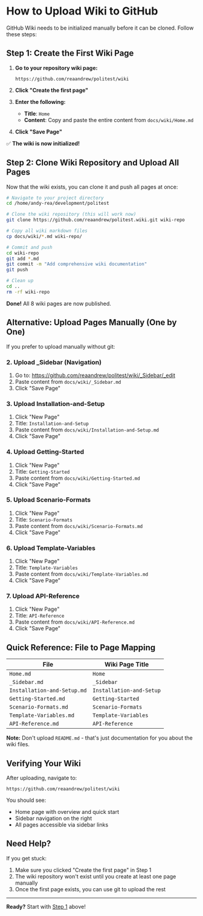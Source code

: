 # How to Upload Wiki to GitHub

GitHub Wiki needs to be initialized manually before it can be cloned. Follow these steps:

## Step 1: Create the First Wiki Page

1. **Go to your repository wiki page:**
   ```
   https://github.com/reaandrew/politest/wiki
   ```

2. **Click "Create the first page"**

3. **Enter the following:**
   - **Title**: `Home`
   - **Content**: Copy and paste the entire content from `docs/wiki/Home.md`

4. **Click "Save Page"**

✅ **The wiki is now initialized!**

## Step 2: Clone Wiki Repository and Upload All Pages

Now that the wiki exists, you can clone it and push all pages at once:

```bash
# Navigate to your project directory
cd /home/andy-rea/development/politest

# Clone the wiki repository (this will work now)
git clone https://github.com/reaandrew/politest.wiki.git wiki-repo

# Copy all wiki markdown files
cp docs/wiki/*.md wiki-repo/

# Commit and push
cd wiki-repo
git add *.md
git commit -m "Add comprehensive wiki documentation"
git push

# Clean up
cd ..
rm -rf wiki-repo
```

**Done!** All 8 wiki pages are now published.

## Alternative: Upload Pages Manually (One by One)

If you prefer to upload manually without git:

### 2. Upload _Sidebar (Navigation)

1. Go to: https://github.com/reaandrew/politest/wiki/_Sidebar/_edit
2. Paste content from `docs/wiki/_Sidebar.md`
3. Click "Save Page"

### 3. Upload Installation-and-Setup

1. Click "New Page"
2. Title: `Installation-and-Setup`
3. Paste content from `docs/wiki/Installation-and-Setup.md`
4. Click "Save Page"

### 4. Upload Getting-Started

1. Click "New Page"
2. Title: `Getting-Started`
3. Paste content from `docs/wiki/Getting-Started.md`
4. Click "Save Page"

### 5. Upload Scenario-Formats

1. Click "New Page"
2. Title: `Scenario-Formats`
3. Paste content from `docs/wiki/Scenario-Formats.md`
4. Click "Save Page"

### 6. Upload Template-Variables

1. Click "New Page"
2. Title: `Template-Variables`
3. Paste content from `docs/wiki/Template-Variables.md`
4. Click "Save Page"

### 7. Upload API-Reference

1. Click "New Page"
2. Title: `API-Reference`
3. Paste content from `docs/wiki/API-Reference.md`
4. Click "Save Page"

## Quick Reference: File to Page Mapping

| File | Wiki Page Title |
|------|----------------|
| `Home.md` | `Home` |
| `_Sidebar.md` | `_Sidebar` |
| `Installation-and-Setup.md` | `Installation-and-Setup` |
| `Getting-Started.md` | `Getting-Started` |
| `Scenario-Formats.md` | `Scenario-Formats` |
| `Template-Variables.md` | `Template-Variables` |
| `API-Reference.md` | `API-Reference` |

**Note:** Don't upload `README.md` - that's just documentation for you about the wiki files.

## Verifying Your Wiki

After uploading, navigate to:
```
https://github.com/reaandrew/politest/wiki
```

You should see:
- Home page with overview and quick start
- Sidebar navigation on the right
- All pages accessible via sidebar links

## Need Help?

If you get stuck:
1. Make sure you clicked "Create the first page" in Step 1
2. The wiki repository won't exist until you create at least one page manually
3. Once the first page exists, you can use git to upload the rest

---

**Ready?** Start with [Step 1](#step-1-create-the-first-wiki-page) above!

